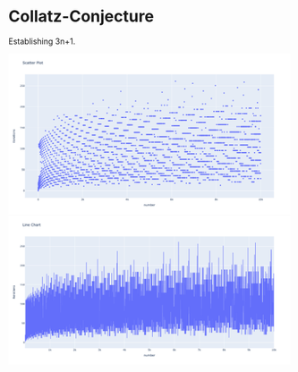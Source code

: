 # Collatz-Conjecture
Establishing 3n+1.

<img src="/assets/ex_scatter.png" width="800"/>

<img src="/assets/ex_line_chart.png" width="800"/>